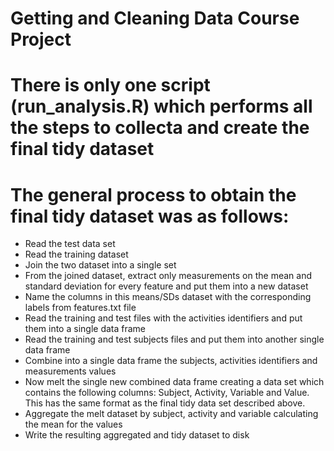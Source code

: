 
#  Getting and Cleaning Data Course Project
#

# There is only one script (run_analysis.R) which performs all the steps to collecta and create the final tidy dataset

# The general process to obtain the final tidy dataset was as follows:
- Read the test data set
- Read the training dataset
- Join the two dataset into a single set
- From the joined dataset, extract only measurements on the mean and standard deviation for every feature and put them into
a new dataset
- Name the columns in this means/SDs dataset with the corresponding labels from features.txt file
- Read the training and test files with the activities identifiers and put them into a single data frame
- Read the training and test subjects files and put them into another single data frame
- Combine into a single data frame the subjects, activities identifiers and measurements values
- Now melt the single new combined data frame creating a data set which contains the following columns:
Subject, Activity, Variable and Value. This has the same format as the final tidy data set described above.
- Aggregate the melt dataset by subject, activity and variable calculating the mean for the values
- Write the resulting aggregated and tidy dataset to disk



